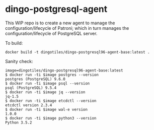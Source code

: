 # dingo-postgresql-agent

This WIP repo is to create a new agent to manage the configuration/lifecycle of Patroni; which in turn manages the configuration/lifecycle of PostgreSQL server.

To build:

```
docker build -t dingotiles/dingo-postgresql96-agent-base:latest .
```

Sanity check:

```
image=dingotiles/dingo-postgresql96-agent-base:latest
$ docker run -ti $image postgres --version
postgres (PostgreSQL) 9.6.0
$ docker run -ti $image psql --version
psql (PostgreSQL) 9.5.4
$ docker run -ti $image jq --version
jq-1.5
$ docker run -ti $image etcdctl --version
etcdctl version 2.3.4
$ docker run -ti $image wal-e version
1.0.0
$ docker run -ti $image python3 --version
Python 3.5.2
```

